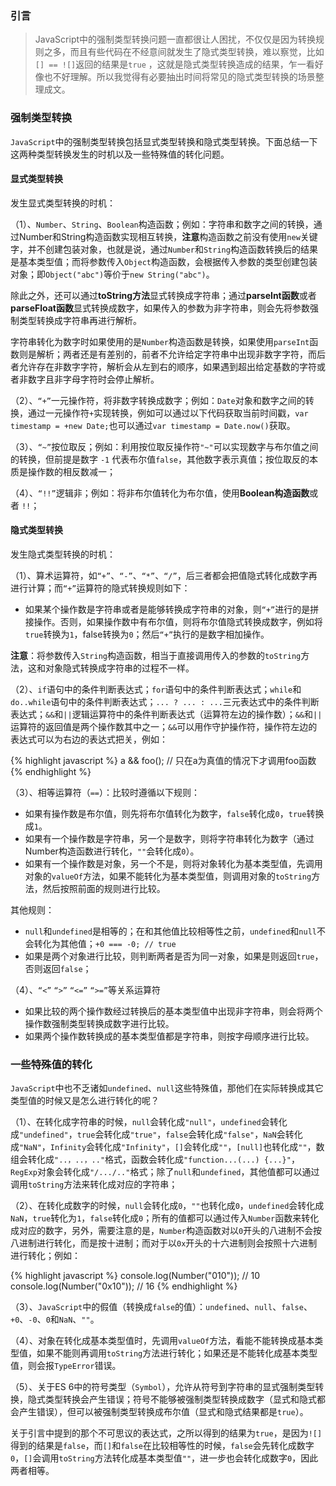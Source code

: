 ### 引言
> JavaScript中的强制类型转换问题一直都很让人困扰，不仅仅是因为转换规则之多，而且有些代码在不经意间就发生了隐式类型转换，难以察觉，比如`[] == ![]`返回的结果是`true` ，这就是隐式类型转换造成的结果，乍一看好像也不好理解。所以我觉得有必要抽出时间将常见的隐式类型转换的场景整理成文。

### 强制类型转换
`JavaScript`中的强制类型转换包括显式类型转换和隐式类型转换。下面总结一下这两种类型转换发生的时机以及一些特殊值的转化问题。

#### 显式类型转换

发生显式类型转换的时机：

（1）、`Number`、`String`、`Boolean`构造函数；例如：字符串和数字之间的转换，通过Number和String构造函数实现相互转换，**注意**构造函数之前没有使用`new`关键字，并不创建包装对象，也就是说，通过`Number`和`String`构造函数转换后的结果是基本类型值；而将参数传入`Object`构造函数，会根据传入参数的类型创建包装对象；即`Object("abc")`等价于`new String("abc")`。

除此之外，还可以通过**toString方法**显式转换成字符串；通过**parseInt函数**或者**parseFloat函数**显式转换成数字，如果传入的参数为非字符串，则会先将参数强制类型转换成字符串再进行解析。

字符串转化为数字时如果使用的是`Number`构造函数是转换，如果使用`parseInt`函数则是解析；两者还是有差别的，前者不允许给定字符串中出现非数字字符，而后者允许存在非数字字符，解析会从左到右的顺序，如果遇到超出给定基数的字符或者非数字且非字母字符时会停止解析。

（2）、`“+”`一元操作符，将非数字转换成数字；例如：`Date`对象和数字之间的转换，通过一元操作符`+`实现转换，例如可以通过以下代码获取当前时间戳，`var timestamp = +new Date;`也可以通过`var timestamp = Date.now()`获取。

（3）、`“~”`按位取反；例如：利用按位取反操作符`"~"`可以实现数字与布尔值之间的转换，但前提是数字 `-1` 代表布尔值`false`，其他数字表示真值；按位取反的本质是操作数的相反数减一；

（4）、`“!!”`逻辑非；例如：将非布尔值转化为布尔值，使用**Boolean构造函数**或者 `!!`；

#### 隐式类型转换

发生隐式类型转换的时机：

（1）、算术运算符，如`“+”`、`“-”`、`“*”`、`“/”`，后三者都会把值隐式转化成数字再进行计算；而`“+”`运算符的隐式转换规则如下：

* 如果某个操作数是字符串或者是能够转换成字符串的对象，则`“+”`进行的是拼接操作。否则，如果操作数中有布尔值，则将布尔值隐式转换成数字，例如将`true`转换为`1`，false转换为`0`；然后`“+”`执行的是数字相加操作。

**注意**：将参数传入`String`构造函数，相当于直接调用传入的参数的`toString`方法，这和对象隐式转换成字符串的过程不一样。

（2）、`if`语句中的条件判断表达式；`for`语句中的条件判断表达式；`while`和`do..while`语句中的条件判断表达式；`... ? ... : ...`三元表达式中的条件判断表达式；`&&`和`||`逻辑运算符中的条件判断表达式（运算符左边的操作数）；`&&`和`||`运算符的返回值是两个操作数其中之一；`&&`可以用作守护操作符，操作符左边的表达式可以为右边的表达式把关，例如：

{% highlight javascript %}
a && foo(); // 只在a为真值的情况下才调用foo函数
{% endhighlight %}

（3）、相等运算符（`==`）：比较时遵循以下规则：

* 如果有操作数是布尔值，则先将布尔值转化为数字，`false`转化成`0`，`true`转换成`1`。
* 如果有一个操作数是字符串，另一个是数字，则将字符串转化为数字（通过Number构造函数进行转化，`""`会转化成`0`）。
* 如果有一个操作数是对象，另一个不是，则将对象转化为基本类型值，先调用对象的`valueOf`方法，如果不能转化为基本类型值，则调用对象的`toString`方法，然后按照前面的规则进行比较。

其他规则：
* `null`和`undefined`是相等的；在和其他值比较相等性之前，`undefined`和`null`不会转化为其他值；`+0 === -0; // true`
* 如果是两个对象进行比较，则判断两者是否为同一对象，如果是则返回`true`，否则返回`false`；

（4）、`“<”` `“>”` `“<=”` `“>=”`等关系运算符

* 如果比较的两个操作数经过转换后的基本类型值中出现非字符串，则会将两个操作数强制类型转换成数字进行比较。
* 如果两个操作数转换成的基本类型值都是字符串，则按字母顺序进行比较。

### 一些特殊值的转化

`JavaScript`中也不乏诸如`undefined`、`null`这些特殊值，那他们在实际转换成其它类型值的时候又是怎么进行转化的呢？

（1）、在转化成字符串的时候，`null`会转化成`"null"`，`undefined`会转化成`"undefined"`，`true`会转化成`"true"`，`false`会转化成`"false"`，`NaN`会转化成`"NaN"`，`Infinity`会转化成`"Infinity"`，`[]`会转化成`""`，`[null]`也转化成`""`，数组会转化成`"..，..，.."`格式，函数会转化成`"function...(...) {...}"`，`RegExp`对象会转化成`"/.../.."`格式；除了`null`和`undefined`，其他值都可以通过调用`toString`方法来转化成对应的字符串；

（2）、在转化成数字的时候，`null`会转化成`0`，`""`也转化成`0`，`undefined`会转化成`NaN`，`true`转化为`1`，`false`转化成`0`；所有的值都可以通过传入`Number`函数来转化成对应的数字，另外，需要注意的是，`Number`构造函数对以`0`开头的八进制不会按八进制进行转化，而是按十进制；而对于以`0x`开头的十六进制则会按照十六进制进行转化；例如：

{% highlight javascript %}
console.log(Number("010")); // 10
console.log(Number("0x10")); // 16
{% endhighlight %}

（3）、`JavaScript`中的假值（转换成`false`的值）：`undefined`、`null`、`false`、`+0`、`-0`、`0`和`NaN`、`""`。

（4）、对象在转化成基本类型值时，先调用`valueOf`方法，看能不能转换成基本类型值，如果不能则再调用`toString`方法进行转化；如果还是不能转化成基本类型值，则会报`TypeError`错误。

（5）、关于ES 6中的符号类型（`Symbol`），允许从符号到字符串的显式强制类型转换，隐式类型转换会产生错误；符号不能够被强制类型转换成数字（显式和隐式都会产生错误），但可以被强制类型转换成布尔值（显式和隐式结果都是`true`）。

关于引言中提到的那个不可思议的表达式，之所以得到的结果为`true`，是因为`![]`得到的结果是`false`，而`[]`和`false`在比较相等性的时候，`false`会先转化成数字`0`，`[]`会调用`toString`方法转化成基本类型值`""`，进一步也会转化成数字`0`，因此两者相等。